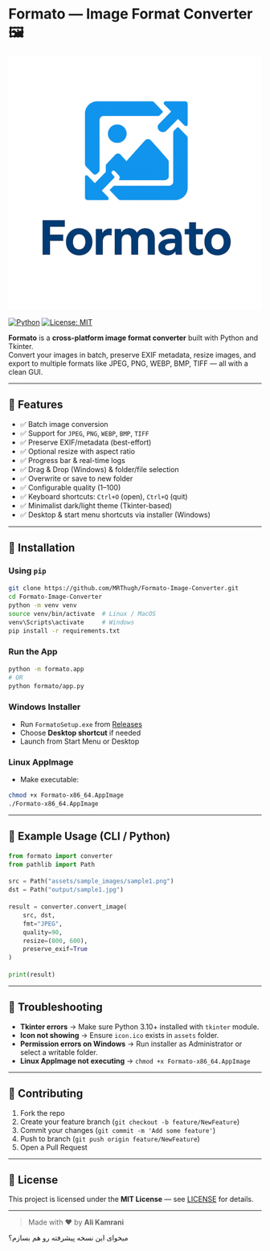# Formato — Image Format Converter 🖼️

![Formato Logo](assets/formato.png)

[![Python](https://img.shields.io/badge/Python-3.10%2B-blue.svg)](https://www.python.org/)
[![License: MIT](https://img.shields.io/badge/License-MIT-green.svg)](LICENSE)

**Formato** is a **cross-platform image format converter** built with Python and Tkinter.  
Convert your images in batch, preserve EXIF metadata, resize images, and export to multiple formats like JPEG, PNG, WEBP, BMP, TIFF — all with a clean GUI.

---

## 🔹 Features

- ✅ Batch image conversion  
- ✅ Support for `JPEG`, `PNG`, `WEBP`, `BMP`, `TIFF`  
- ✅ Preserve EXIF/metadata (best-effort)  
- ✅ Optional resize with aspect ratio  
- ✅ Progress bar & real-time logs  
- ✅ Drag & Drop (Windows) & folder/file selection  
- ✅ Overwrite or save to new folder  
- ✅ Configurable quality (1–100)  
- ✅ Keyboard shortcuts: `Ctrl+O` (open), `Ctrl+Q` (quit)  
- ✅ Minimalist dark/light theme (Tkinter-based)  
- ✅ Desktop & start menu shortcuts via installer (Windows)

---
## 🔹 Installation

### Using `pip`
```bash
git clone https://github.com/MRThugh/Formato-Image-Converter.git
cd Formato-Image-Converter
python -m venv venv
source venv/bin/activate  # Linux / MacOS
venv\Scripts\activate     # Windows
pip install -r requirements.txt
````

### Run the App

```bash
python -m formato.app
# OR
python formato/app.py
```

### Windows Installer

* Run `FormatoSetup.exe` from [Releases](https://github.com/MRThugh/Formato-Image-Converter/releases)
* Choose **Desktop shortcut** if needed
* Launch from Start Menu or Desktop

### Linux AppImage

* Make executable:

```bash
chmod +x Formato-x86_64.AppImage
./Formato-x86_64.AppImage
```

---

## 🔹 Example Usage (CLI / Python)

```python
from formato import converter
from pathlib import Path

src = Path("assets/sample_images/sample1.png")
dst = Path("output/sample1.jpg")

result = converter.convert_image(
    src, dst,
    fmt="JPEG",
    quality=90,
    resize=(800, 600),
    preserve_exif=True
)

print(result)
```

---

## 🔹 Troubleshooting

* **Tkinter errors** → Make sure Python 3.10+ installed with `tkinter` module.
* **Icon not showing** → Ensure `icon.ico` exists in `assets` folder.
* **Permission errors on Windows** → Run installer as Administrator or select a writable folder.
* **Linux AppImage not executing** → `chmod +x Formato-x86_64.AppImage`

---

## 🔹 Contributing

1. Fork the repo
2. Create your feature branch (`git checkout -b feature/NewFeature`)
3. Commit your changes (`git commit -m 'Add some feature'`)
4. Push to branch (`git push origin feature/NewFeature`)
5. Open a Pull Request

---

## 🔹 License

This project is licensed under the **MIT License** — see [LICENSE](LICENSE) for details.

---

> Made with ❤️ by **Ali Kamrani**

میخوای این نسخه پیشرفته رو هم بسازم؟
```
